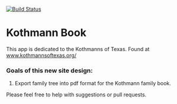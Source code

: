 [![Build Status](https://travis-ci.org/mahcloud/KothmannBook.svg?branch=master)](https://travis-ci.org/mahcloud/KothmannBook)
# Kothmann Book
This app is dedicated to the Kothmanns of Texas. Found at www.kothmannsoftexas.org/

### Goals of this new site design:

1. Export family tree into pdf format for the Kothmann family book.

Please feel free to help with suggestions or pull requests.
